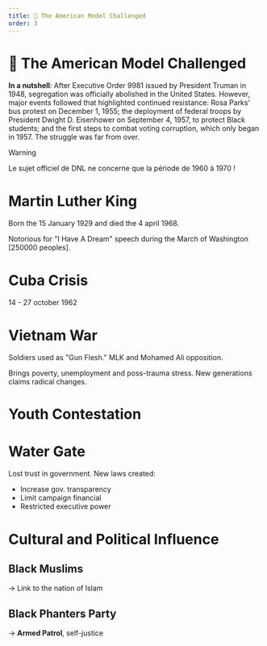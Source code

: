 ```yaml
---
title: 🌆 The American Model Challenged
order: 3
---
```


# 🌆 The American Model Challenged

**In a nutshell**: After Executive Order 9981 issued by President Truman in 1948, segregation was officially abolished in the United States. However, major events followed that highlighted continued resistance: Rosa Parks' bus protest on December 1, 1955; the deployment of federal troops by President Dwight D. Eisenhower on September 4, 1957, to protect Black students; and the first steps to combat voting corruption, which only began in 1957. The struggle was far from over.

> [!warning]
> Le sujet officiel de DNL ne concerne que la période de 1960 à 1970 !

# Martin Luther King
Born the 15 January 1929 and died the 4 april 1968.

Notorious for "I Have A Dream" speech during the March of Washington [250000 peoples].

# Cuba Crisis
14 - 27 october 1962

# Vietnam War
Soldiers used as "Gun Flesh." MLK and Mohamed Ali opposition. 

Brings poverty, unemployment and poss-trauma stress. New generations claims radical changes.
# Youth Contestation
# Water Gate
Lost trust in government. New laws created:
- Increase gov. transparency
- Limit campaign financial
- Restricted executive power

# Cultural and Political Influence
## Black Muslims
-> Link to the nation of Islam
## Black Phanters Party
-> **Armed Patrol**, self-justice
